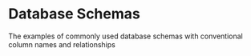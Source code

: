# Database Schemas

The examples of commonly used database schemas with conventional column names and relationships
